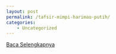 ```yaml
---
layout: post
permalink: /tafsir-mimpi-harimau-putih/
categories:
    - Uncategorized
---
```


[Baca Selengkapnya](/06)